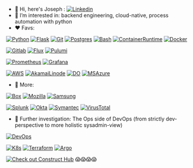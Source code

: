 - 👋 Hi, here's Joseph : [![Linkedin](https://img.shields.io/badge/linkedin-%230077B5.svg?&style=for-the-badge&logo=linkedin&logoColor=white)](https://linkedin.com/in/-joe)
- 👀 I’m interested in: backend engineering, cloud-native, process automation with python 
- ❤️ Favs:

[![Python](https://www.vectorlogo.zone/logos/python/python-horizontal.svg)](https://github.com/joecare/)
[![Flask](https://www.vectorlogo.zone/logos/pocoo_flask/pocoo_flask-ar21.svg)](https://github.com/joecare/)
[![Git](https://www.vectorlogo.zone/logos/git-scm/git-scm-ar21.svg)](https://github.com/joecare/)
[![Postgres](https://www.vectorlogo.zone/logos/postgresql/postgresql-ar21.svg)](https://github.com/joecare/)
[![Bash](https://www.vectorlogo.zone/logos/gnu_bash/gnu_bash-ar21.svg)](https://github.com/joecare/)
[![ContainerRuntime](https://www.vectorlogo.zone/logos/cloudfoundry_container-runtime/cloudfoundry_container-runtime-ar21.svg)](https://github.com/joecare/)
[![Docker](https://www.vectorlogo.zone/logos/docker/docker-ar21.svg)](https://github.com/joecare/)

[![Gitlab](https://www.vectorlogo.zone/logos/gitlab/gitlab-ar21.svg)](https://github.com/joecare/)
[![Flux](https://www.vectorlogo.zone/logos/fluxcdio/fluxcdio-ar21.svg)](https://github.com/joecare/)
[![Pulumi](https://www.vectorlogo.zone/logos/pulumiio/pulumiio-ar21.svg)](https://github.com/joecare/)

[![Prometheus](https://www.vectorlogo.zone/logos/prometheusio/prometheusio-ar21.svg)](https://github.com/joecare/)
[![Grafana](https://www.vectorlogo.zone/logos/grafana/grafana-ar21.svg)](https://github.com/joecare/)

[![AWS](https://www.vectorlogo.zone/logos/amazon_aws/amazon_aws-ar21.svg)](https://github.com/joecare/)
[![AkamaiLinode](https://www.vectorlogo.zone/logos/linode/linode-ar21.svg)](https://github.com/joecare/)
[![DO](https://www.vectorlogo.zone/logos/digitalocean/digitalocean-ar21.svg)](https://github.com/joecare/)
[![MSAzure](https://www.vectorlogo.zone/logos/microsoft_azure/microsoft_azure-ar21.svg)](https://github.com/joecare/)

- 💝 More:

[![Box](https://www.vectorlogo.zone/logos/box/box-ar21.svg)](https://github.com/joecare/)
[![Mozilla](https://www.vectorlogo.zone/logos/mozilla/mozilla-ar21.svg)](https://github.com/joecare/)
[![Samsung](https://www.vectorlogo.zone/logos/samsung/samsung-ar21.svg)](https://github.com/joecare/)

[![Splunk](https://www.vectorlogo.zone/logos/splunk/splunk-ar21.svg)](https://github.com/joecare/)
[![Okta](https://www.vectorlogo.zone/logos/okta/okta-ar21.svg)](https://github.com/joecare/)
[![Symantec](https://www.vectorlogo.zone/logos/symantec/symantec-ar21.svg)](https://github.com/joecare/)
[![VirusTotal](https://www.vectorlogo.zone/logos/virustotal/virustotal-ar21.svg)](https://github.com/joecare/)


- 🌱 Further investigation: The Ops side of DevOps (from strictly dev-perspective to more holistic sysadmin-view)

[![DevOps](https://external-content.duckduckgo.com/iu/?u=https%3A%2F%2Fseeklogo.com%2Fimages%2FD%2Fdevops-logo-CDF1353483-seeklogo.com.png&f=1&nofb=1&ipt=d0e8a54d821223bbf822cd8742765f72490d2a7b9b116673734fa0725943eb5b&ipo=images)](https://github.com/joecare/)

[![K8s](https://www.vectorlogo.zone/logos/kubernetes/kubernetes-ar21.svg)](https://github.com/joecare/)
[![Terraform](https://www.vectorlogo.zone/logos/terraformio/terraformio-ar21.svg)](https://github.com/joecare/)
[![Argo](https://www.vectorlogo.zone/logos/argoprojio/argoprojio-ar21.svg)](https://github.com/joecare/)


[![Check out Construct Hub](https://constructs.dev/badge?package=cdk8s)](https://constructs.dev/packages/cdk8s)
😱😱😱😱
<!---
JoeCare/JoeCare is a ✨ special ✨ repository because its `README.md` (this file) appears on your GitHub profile.
You can click the Preview link to take a look at your changes.
--->
